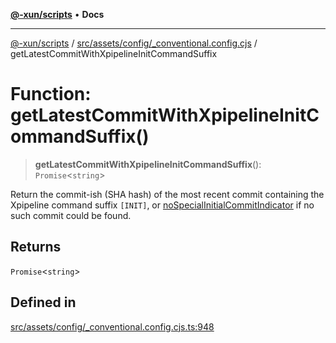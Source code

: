 [**@-xun/scripts**](../../../../../README.md) • **Docs**

***

[@-xun/scripts](../../../../../README.md) / [src/assets/config/\_conventional.config.cjs](../README.md) / getLatestCommitWithXpipelineInitCommandSuffix

# Function: getLatestCommitWithXpipelineInitCommandSuffix()

> **getLatestCommitWithXpipelineInitCommandSuffix**(): `Promise`\<`string`\>

Return the commit-ish (SHA hash) of the most recent commit containing the
Xpipeline command suffix `[INIT]`, or [noSpecialInitialCommitIndicator](../variables/noSpecialInitialCommitIndicator.md)
if no such commit could be found.

## Returns

`Promise`\<`string`\>

## Defined in

[src/assets/config/\_conventional.config.cjs.ts:948](https://github.com/Xunnamius/xscripts/blob/5eb9deff748ee6e4af3c57a16f6370d16bb97bfb/src/assets/config/_conventional.config.cjs.ts#L948)
